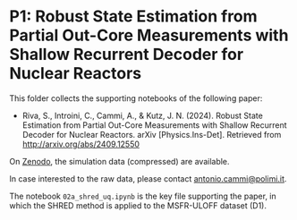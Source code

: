# P1: Robust State Estimation from Partial Out-Core Measurements with Shallow Recurrent Decoder for Nuclear Reactors

This folder collects the supporting notebooks of the following paper:

- Riva, S., Introini, C., Cammi, A., & Kutz, J. N. (2024). Robust State Estimation from Partial Out-Core Measurements with Shallow Recurrent Decoder for Nuclear Reactors. arXiv [Physics.Ins-Det]. Retrieved from http://arxiv.org/abs/2409.12550

On [Zenodo](https://zenodo.org/records/15015236), the simulation data (compressed) are available.

In case interested to the raw data, please contact antonio.cammi@polimi.it.

The notebook `02a_shred_uq.ipynb` is the key file supporting the paper, in which the SHRED method is applied to the MSFR-ULOFF dataset (D1).
